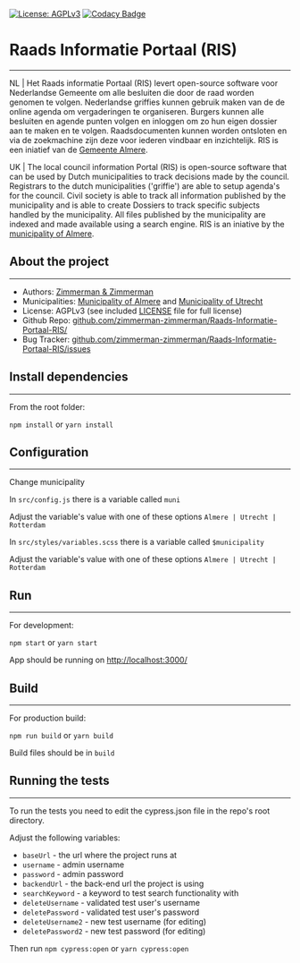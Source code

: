 [![License: AGPLv3](https://img.shields.io/badge/License-AGPL%20v3-blue.svg)](https://github.com/zimmerman-zimmerman/RAADS-INFORMATIE-PORTAAL-RIS/blob/master/LICENSE.MD)
[![Codacy Badge](https://api.codacy.com/project/badge/Grade/456beda376f04d5e82c245c510e8f653)](https://www.codacy.com?utm_source=github.com&amp;utm_medium=referral&amp;utm_content=zimmerman-zimmerman/Raads-informatie-Portaal-RIS&amp;utm_campaign=Badge_Grade)

# Raads Informatie Portaal (RIS)
--------

NL | Het Raads informatie Portaal (RIS) levert open-source software voor Nederlandse Gemeente om alle besluiten die door de raad worden genomen te volgen. Nederlandse griffies kunnen gebruik maken van de de online agenda om vergaderingen te organiseren. Burgers kunnen alle besluiten en agende punten volgen en inloggen om zo hun eigen dossier aan te maken en te volgen. Raadsdocumenten kunnen worden ontsloten en via de zoekmachine zijn deze voor iederen vindbaar en inzichtelijk. RIS is een iniatief van de <a href="https://gemeenteraad.almere.nl/" target="_blank">Gemeente Almere</a>.

UK | The local council information Portal (RIS) is open-source software that can be used by Dutch municipalities to track decisions made by the council. Registrars to the dutch municipalities ('griffie') are able to setup agenda's for the council. Civil society is able to track all information published by the municipality and is able to create Dossiers to track specific subjects handled by the municipality. All files published by the municipality are indexed and made available using a search engine. RIS is an iniative by the <a href="https://gemeenteraad.almere.nl/" target="_blank">municipality of Almere</a>.

## About the project
--------
* Authors: <a href="https://www.zimmermanzimmerman.nl/" target="_blank">Zimmerman & Zimmerman</a>
* Municipalities: <a href="https://gemeenteraad.almere.nl/" target="_blank">Municipality of Almere</a> and <a href="https://www.utrecht.nl/bestuur-en-organisatie/gemeenteraad/" target="_blank">Municipality of Utrecht</a> 
* License: AGPLv3 (see included <a href="https://github.com/zimmerman-zimmerman/Raads-Informatie-Portaal-RIS/blob/master/LICENSE.MD" target="_blank">LICENSE</a> file for full license)
* Github Repo: <a href="https://github.com/zimmerman-zimmerman/Raads-Informatie-Portaal-RIS/" target="_blank">github.com/zimmerman-zimmerman/Raads-Informatie-Portaal-RIS/</a>
* Bug Tracker: <a href="https://github.com/zimmerman-zimmerman/OIPA/issues" target="_blank">github.com/zimmerman-zimmerman/Raads-Informatie-Portaal-RIS/issues</a>



## Install dependencies
--------

From the root folder:

`npm install` or `yarn install`


## Configuration
--------

Change municipality

 In `src/config.js` there is a variable called `muni`
 
 Adjust the variable's value with one of these options `Almere | Utrecht | Rotterdam`
  
 In `src/styles/variables.scss` there is a variable called `$municipality`
 
 Adjust the variable's value with one of these options `Almere | Utrecht | Rotterdam`


## Run
--------

For development:

`npm start` or `yarn start`

App should be running on <http://localhost:3000/>


## Build
--------

For production build:

`npm run build` or `yarn build`

Build files should be in `build`


## Running the tests
--------
To run the tests you need to edit the cypress.json file in the repo's root directory.

Adjust the following variables:

* `baseUrl` - the url where the project runs at
* `username` - admin username
* `password` - admin password
* `backendUrl` - the back-end url the project is using
* `searchKeyword` - a keyword to test search functionality with
* `deleteUsername` - validated test user's username
* `deletePassword` - validated test user's password
* `deleteUsername2` - new test username (for editing)
* `deletePassword2` - new test password (for editing)

Then run `npm cypress:open` or `yarn cypress:open`
